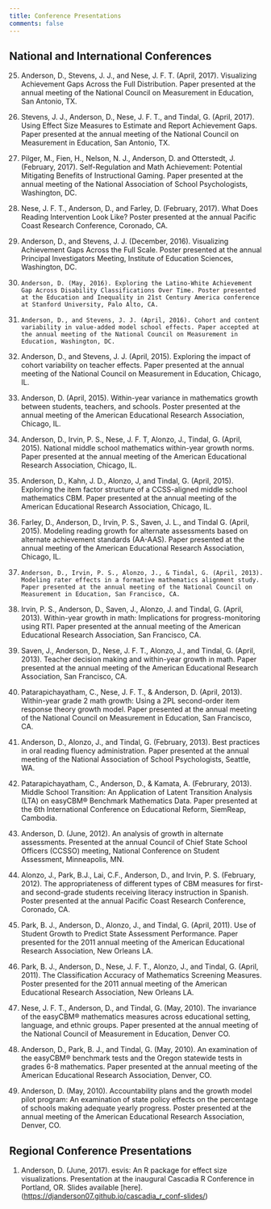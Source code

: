 ```yaml
---
title: Conference Presentations
comments: false
---
```


## National and International Conferences
25. Anderson, D., Stevens, J. J., and Nese, J. F. T. (April, 2017). Visualizing Achievement Gaps Across the Full Distribution. Paper presented at the annual meeting of the National Council on Measurement in Education, San Antonio, TX.

24.	Stevens, J. J., Anderson, D., Nese, J. F. T., and Tindal, G. (April, 2017). Using Effect Size Measures to Estimate and Report Achievement Gaps. Paper presented at the annual meeting of the National Council on Measurement in Education, San Antonio, TX.

23.	Pilger, M., Fien, H., Nelson, N. J., Anderson, D. and Otterstedt, J. (February, 2017). Self-Regulation and Math Achievement: Potential Mitigating Benefits of Instructional Gaming. Paper presented at the annual meeting of the National Association of School Psychologists, Washington, DC.

22.	Nese, J. F. T., Anderson, D., and Farley, D. (February, 2017). What Does Reading Intervention Look Like? Poster presented at the annual Pacific Coast Research Conference, Coronado, CA.

21.	Anderson, D., and Stevens, J. J. (December, 2016). Visualizing Achievement Gaps Across the Full Scale. Poster presented at the annual Principal Investigators Meeting, Institute of Education Sciences, Washington, DC.

20. 	Anderson, D. (May, 2016). Exploring the Latino-White Achievement Gap Across Disability Classifications Over Time. Poster presented at the Education and Inequality in 21st Century America conference at Stanford University, Palo Alto, CA.

19. 	Anderson, D., and Stevens, J. J. (April, 2016). Cohort and content variability in value-added model school effects. Paper accepted at the annual meeting of the National Council on Measurement in Education, Washington, DC.

18.	Anderson, D., and Stevens, J. J. (April, 2015). Exploring the impact of cohort variability on teacher effects. Paper presented at the annual meeting of the National Council on Measurement in Education, Chicago, IL.

17.	Anderson, D. (April, 2015). Within-year variance in mathematics growth between students, teachers, and schools. Poster presented at the annual meeting of the American Educational Research Association, Chicago, IL.

16.	Anderson, D., Irvin, P. S., Nese, J. F. T, Alonzo, J., Tindal, G. (April, 2015). National middle school mathematics within-year growth norms. Paper presented at the annual meeting of the American Educational Research Association, Chicago, IL.

15.	Anderson, D., Kahn, J. D., Alonzo, J, and Tindal, G. (April, 2015). Exploring the item factor structure of a CCSS-aligned middle school mathematics CBM. Paper presented at the annual meeting of the American Educational Research Association, Chicago, IL.

14.	Farley, D., Anderson, D., Irvin, P. S., Saven, J. L., and Tindal G. (April, 2015). Modeling reading growth for alternate assessments based on alternate achievement standards (AA-AAS). Paper presented at the annual meeting of the American Educational Research Association, Chicago, IL.
 
13. 	Anderson, D., Irvin, P. S., Alonzo, J., & Tindal, G. (April, 2013). Modeling rater effects in a formative mathematics alignment study. Paper presented at the annual meeting of the National Council on Measurement in Education, San Francisco, CA.

12.	Irvin, P. S., Anderson, D., Saven, J., Alonzo, J. and Tindal, G. (April, 2013). Within-year growth in math: Implications for progress-monitoring using RTI. Paper presented at the annual meeting of the American Educational Research Association, San Francisco, CA.

11.	Saven, J., Anderson, D., Nese, J. F. T., Alonzo, J., and Tindal, G. (April, 2013). Teacher decision making and within-year growth in math. Paper presented at the annual meeting of the American Educational Research Association, San Francisco, CA.

10.	Patarapichayatham, C., Nese, J. F. T., & Anderson, D. (April, 2013). Within-year grade 2 math growth: Using a 2PL second-order item response theory growth model. Paper presented at the annual meeting of the National Council on Measurement in Education, San Francisco, CA. 

9.	Anderson, D., Alonzo, J., and Tindal, G. (February, 2013). Best practices in oral reading fluency administration. Paper presented at the annual meeting of the National Association of School Psychologists, Seattle, WA.

8.	Patarapichayatham, C., Anderson, D., & Kamata, A. (Februrary, 2013). Middle School Transition: An Application of Latent Transition Analysis (LTA) on easyCBM® Benchmark Mathematics Data. Paper presented at the 6th International Conference on Educational Reform, SiemReap, Cambodia.

7. 	Anderson, D. (June, 2012). An analysis of growth in alternate assessments. Presented at the annual Council of Chief State School Officers (CCSSO) meeting, National Conference on Student Assessment, Minneapolis, MN.

6.	Alonzo, J., Park, B.J., Lai, C.F., Anderson, D., and Irvin, P. S. (February, 2012). The appropriateness of different types of CBM measures for first- and second-grade students receiving literacy instruction in Spanish. Poster presented at the annual Pacific Coast Research Conference, Coronado, CA.

5.	Park, B. J., Anderson, D., Alonzo, J., and Tindal, G. (April, 2011). Use of Student Growth to Predict State Assessment Performance. Paper presented for the 2011 annual meeting of the American Educational Research Association, New Orleans LA.

4.	Park, B. J., Anderson, D., Nese, J. F. T., Alonzo, J., and Tindal, G. (April, 2011). The Classification Accuracy of Mathematics Screening Measures. Poster presented for the 2011 annual meeting of the American Educational Research Association, New Orleans LA.  

3.	Nese, J. F. T., Anderson, D., and Tindal, G. (May, 2010). The invariance of the easyCBM® mathematics measures across educational setting, language, and ethnic groups. Paper presented at the annual meeting of the National Council of Measurement in Education, Denver CO. 
 
2.	Anderson, D., Park, B. J., and Tindal, G. (May, 2010). An examination of the easyCBM® benchmark tests and the Oregon statewide tests in grades 6-8 mathematics. Paper presented at the annual meeting of the American Educational Research Association, Denver, CO.

1.	Anderson, D. (May, 2010). Accountability plans and the growth model pilot program: An examination of state policy effects on the percentage of schools making adequate yearly progress. Poster presented at the annual meeting of the American Educational Research Association, Denver, CO.

## Regional Conference Presentations
1. 	Anderson, D. (June, 2017). esvis: An R package for effect size visualizations. Presentation at the inaugural Cascadia R Conference in Portland, OR. Slides available [here].(https://djanderson07.github.io/cascadia_r_conf-slides/)

